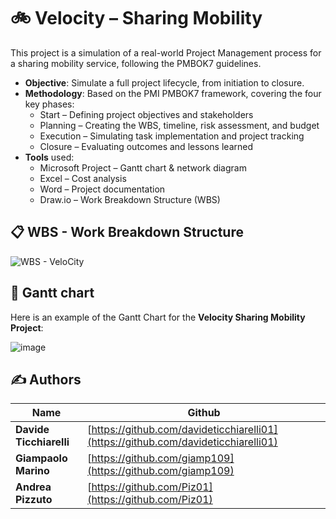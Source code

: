 # 🚲 Velocity – Sharing Mobility #

This project is a simulation of a real-world Project Management process for a sharing mobility service, following the PMBOK7 guidelines.

* **Objective**: Simulate a full project lifecycle, from initiation to closure.
* **Methodology**: Based on the PMI PMBOK7 framework, covering the four key phases:
  * Start – Defining project objectives and stakeholders
  * Planning – Creating the WBS, timeline, risk assessment, and budget
  * Execution – Simulating task implementation and project tracking
  * Closure – Evaluating outcomes and lessons learned
* **Tools** used:
  * Microsoft Project – Gantt chart & network diagram
  * Excel – Cost analysis
  * Word – Project documentation
  * Draw.io – Work Breakdown Structure (WBS)

## 📋 WBS - Work Breakdown Structure ##  
![WBS - VeloCity](https://github.com/user-attachments/assets/943385d4-5fa7-4d63-a3d6-dbce1224a6bd)

## 📅 Gantt chart ##
Here is an example of the Gantt Chart for the **Velocity Sharing Mobility Project**:

![image](https://github.com/user-attachments/assets/24cfe1b0-98df-4138-b40d-b55cd1d01f52)

## ✍️ Authors   

| Name                   | Github                                               |
|------------------------|------------------------------------------------------|
| **Davide Ticchiarelli** | [https://github.com/davideticchiarelli01](https://github.com/davideticchiarelli01) |
| **Giampaolo Marino**    | [https://github.com/giamp109](https://github.com/giamp109) |
| **Andrea Pizzuto**      | [https://github.com/Piz01](https://github.com/Piz01) |
